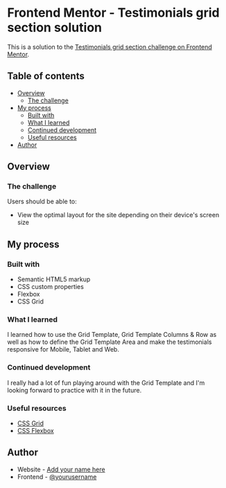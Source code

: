 # Frontend Mentor - Testimonials grid section solution

This is a solution to the [Testimonials grid section challenge on Frontend Mentor](https://www.frontendmentor.io/challenges/testimonials-grid-section-Nnw6J7Un7).
## Table of contents

- [Overview](#overview)
  - [The challenge](#the-challenge)
- [My process](#my-process)
  - [Built with](#built-with)
  - [What I learned](#what-i-learned)
  - [Continued development](#continued-development)
  - [Useful resources](#useful-resources)
- [Author](#author)


## Overview

### The challenge

Users should be able to:

- View the optimal layout for the site depending on their device's screen size

## My process

### Built with

- Semantic HTML5 markup
- CSS custom properties
- Flexbox
- CSS Grid


### What I learned

I learned how to use the Grid Template, Grid Template Columns & Row as well as how to define the Grid Template Area and make the testimonials responsive for Mobile, Tablet and Web.

### Continued development

I really had a lot of fun playing around with the Grid Template and I'm looking forward to practice with it in the future.

### Useful resources

- [CSS Grid](https://css-tricks.com/snippets/css/complete-guide-grid/) 
- [CSS Flexbox](https://css-tricks.com/snippets/css/a-guide-to-flexbox/) 

## Author

- Website - [Add your name here](https://www.your-site.com)
- Frontend - [@yourusername](https://www.frontendmentor.io/profile/yourusername)




